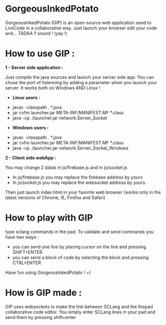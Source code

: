 # GorgeousInkedPotato

  GorgeousInkedPotato (GIP) is an open-source web application used to LiveCode in a collaborative way.
  Just launch your browser edit your code and... TADAA !! sound ! (yay !)

# How to use GIP :

<b>1 - Server side application :</b>

Just compile the java sources and launch your server side app.
You can chose the port of listenning by adding a parameter when you launch your server.
It works both on Windows AND Linux !

* <b> Linux users : </b>
- javac -classpath . *.java
- jar cvfm launcher.jar META-INF/MANIFEST.MF *.class
- java -cp ./launcher.jar network.Server_Socket

* <b> Windows users : </b>
- javac -classpath . *.java
- jar cvfm launcher.jar META-INF/MANIFEST.MF *.class
- java -cp ./launcher.jar network.Server_Socket_Windows

<b>2 - Client side webApp :</b>

You may change 2 datas in js/firebase.js and in js/socket.js<br/>
* In js/firebase.js you may replace the firebase address by yours
* In js/socket.js you may replace the websocket address by yours.

Then just launch index.html in your favorite web browser (works only in the latest versions of Chrome, IE, Firefox and Safari)

# How to play with GIP

type sclang commands in the pad. To validate and send commands you have two ways :
* you can send one line by placing cursor on the line and pressing SHIFT+ENTER
* you can send a block of code by selecting the block and pressing CTRL+ENTER

Have fun using GorgeousInkedPotato ! =)

# How is GIP made :

GIP uses websockets to make the link between SCLang and the firepad collaborative code editor.
You simply enter SCLang lines in your pad and send them by pressing shift+enter
